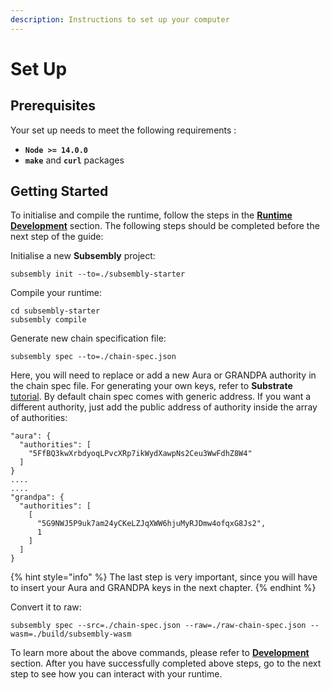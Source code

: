 ```yaml
---
description: Instructions to set up your computer
---
```


# Set Up

## Prerequisites

Your set up needs to meet the following requirements :

* **`Node >= 14.0.0`**
* **`make`** and **`curl`** packages

## Getting Started

To initialise and compile the runtime, follow the steps in the [**Runtime Development**](../../development/development.md) section. The following steps should be completed before the next step of the guide:

Initialise a new **Subsembly** project:

```text
subsembly init --to=./subsembly-starter
```

Compile your runtime:

```text
cd subsembly-starter
subsembly compile
```

Generate new chain specification file:

```text
subsembly spec --to=./chain-spec.json
```

Here, you will need to replace or add a new Aura or GRANDPA authority in the chain spec file. For generating your own keys, refer to **Substrate** [tutorial](https://substrate.dev/docs/en/tutorials/start-a-private-network/keygen). By default chain spec comes with generic address. If you want a different authority, just add the public address of authority inside the array of authorities:

```text
"aura": {
  "authorities": [
    "5FfBQ3kwXrbdyoqLPvcXRp7ikWydXawpNs2Ceu3WwFdhZ8W4"
  ]
}
....
....
"grandpa": {
  "authorities": [
    [
      "5G9NWJ5P9uk7am24yCKeLZJqXWW6hjuMyRJDmw4ofqxG8Js2",
      1
    ]
  ]
}
```

{% hint style="info" %}
The last step is very important, since you will have to insert your Aura and GRANDPA keys in the next chapter.
{% endhint %}

Convert it to raw:

```text
subsembly spec --src=./chain-spec.json --raw=./raw-chain-spec.json --wasm=./build/subsembly-wasm
```

To learn more about the above commands, please refer to [**Development**](../../development/development.md) section. After you have successfully completed above steps, go to the next step to see how you can interact with your runtime.

